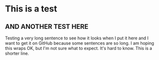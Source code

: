 # This is a test
## AND ANOTHER TEST HERE
Testing a very long sentence to see how it looks when I put it here and I want to get it on GitHub because some sentences are so long. I am hoping this wraps OK, but I'm not sure what to expect. It's hard to know.   This is a shorter line.

